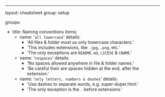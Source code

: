 ---
layout: cheatsheet
group: setup

groups:
  - title: Naming conventions
    items:
      - name: '`all lowercase`'
        details:
          - 'All files & folder must us only lowercase characters.'
          - 'This includes extensions, like `.jpg`, `.png`, etc.'
          - 'The only exceptions are `README.md`, `LICESE` & `CNAME`.'
      - name: '`nospaces`'
        details:
          - 'No spaces allowed anywhere in file & folder names.'
          - 'Be careful their are spaces hidden at the end, after the extension.'
      - name: '`only letters, numbers & dashes`'
        details:
          - 'Use dashes to separate words, e.g. super-duper.html.'
          - 'The only exception is the `.` before extensions.'
